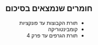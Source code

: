 <div dir="rtl">

## חומרים שנמצאים בסיכום

<ul>

<li> תורת הקבוצות עד פונקציות

<li> קומבינטוריקה

<li> תורת הגרפים עד פרק 4

</ul>
